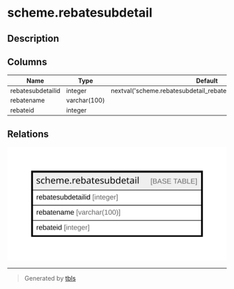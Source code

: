 # scheme.rebatesubdetail

## Description

## Columns

| Name | Type | Default | Nullable | Children | Parents | Comment |
| ---- | ---- | ------- | -------- | -------- | ------- | ------- |
| rebatesubdetailid | integer | nextval('scheme.rebatesubdetail_rebatesubdetailid_seq'::regclass) | false |  |  |  |
| rebatename | varchar(100) |  | true |  |  |  |
| rebateid | integer |  | true |  |  |  |

## Relations

![er](scheme.rebatesubdetail.svg)

---

> Generated by [tbls](https://github.com/k1LoW/tbls)
